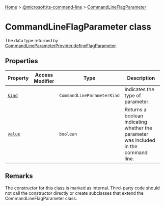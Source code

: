 [Home](./index) &gt; [@microsoft/ts-command-line](./ts-command-line.md) &gt; [CommandLineFlagParameter](./ts-command-line.commandlineflagparameter.md)

# CommandLineFlagParameter class

The data type returned by [CommandLineParameterProvider.defineFlagParameter](./ts-command-line.commandlineparameterprovider.defineflagparameter.md)<!-- -->.

## Properties

|  Property | Access Modifier | Type | Description |
|  --- | --- | --- | --- |
|  [`kind`](./ts-command-line.commandlineflagparameter.kind.md) |  | `CommandLineParameterKind` | Indicates the type of parameter. |
|  [`value`](./ts-command-line.commandlineflagparameter.value.md) |  | `boolean` | Returns a boolean indicating whether the parameter was included in the command line. |

## Remarks

The constructor for this class is marked as internal. Third-party code should not call the constructor directly or create subclasses that extend the CommandLineFlagParameter class.

